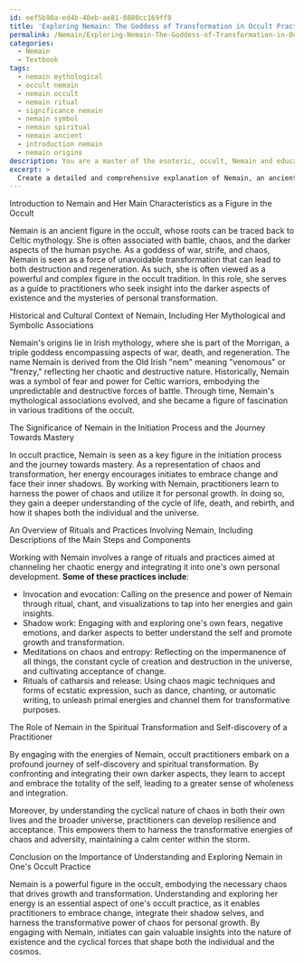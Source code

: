 ```yaml
---
id: eef5b90a-ed4b-40eb-ae81-0880cc169ff8
title: 'Exploring Nemain: The Goddess of Transformation in Occult Practice'
permalink: /Nemain/Exploring-Nemain-The-Goddess-of-Transformation-in-Occult-Practice/
categories:
  - Nemain
  - Textbook
tags:
  - nemain mythological
  - occult nemain
  - nemain occult
  - nemain ritual
  - significance nemain
  - nemain symbol
  - nemain spiritual
  - nemain ancient
  - introduction nemain
  - nemain origins
description: You are a master of the esoteric, occult, Nemain and education, you have written many textbooks on the subject in ways that provide students with rich and deep understanding of the subject. You are being asked to write textbook-like sections on a topic and you do it with full context, explainability, and reliability in accuracy to the true facts of the topic at hand, in a textbook style that a student would easily be able to learn from, in a rich, engaging, and contextual way. Always include relevant context (such as formulas and history), related concepts, and in a way that someone can gain deep insights from.
excerpt: >
  Create a detailed and comprehensive explanation of Nemain, an ancient figure in the occult, focusing on her significance, history, and role in various rituals and practices. **Please include the following**:\n\n1. Introduction to Nemain and her main characteristics as a figure in the occult.\n2. Historical and cultural context of Nemain, including her mythological and symbolic associations.\n3. The significance of Nemain in the initiation process and the journey towards mastery.\n4. An overview of rituals and practices involving Nemain, including descriptions of the main steps and components.\n5. The role of Nemain in the spiritual transformation and self-discovery of a practitioner.\n6. Conclusion on the importance of understanding and exploring Nemain in one's occult practice. \n\nEnsure accurate representation of occult information and provide a resource that initiates can use to deepen their knowledge and understanding of Nemain.
---
```

Introduction to Nemain and Her Main Characteristics as a Figure in the Occult

Nemain is an ancient figure in the occult, whose roots can be traced back to Celtic mythology. She is often associated with battle, chaos, and the darker aspects of the human psyche. As a goddess of war, strife, and chaos, Nemain is seen as a force of unavoidable transformation that can lead to both destruction and regeneration. As such, she is often viewed as a powerful and complex figure in the occult tradition. In this role, she serves as a guide to practitioners who seek insight into the darker aspects of existence and the mysteries of personal transformation.

Historical and Cultural Context of Nemain, Including Her Mythological and Symbolic Associations

Nemain's origins lie in Irish mythology, where she is part of the Morrigan, a triple goddess encompassing aspects of war, death, and regeneration. The name Nemain is derived from the Old Irish "nem" meaning "venomous" or "frenzy," reflecting her chaotic and destructive nature. Historically, Nemain was a symbol of fear and power for Celtic warriors, embodying the unpredictable and destructive forces of battle. Through time, Nemain's mythological associations evolved, and she became a figure of fascination in various traditions of the occult.

The Significance of Nemain in the Initiation Process and the Journey Towards Mastery

In occult practice, Nemain is seen as a key figure in the initiation process and the journey towards mastery. As a representation of chaos and transformation, her energy encourages initiates to embrace change and face their inner shadows. By working with Nemain, practitioners learn to harness the power of chaos and utilize it for personal growth. In doing so, they gain a deeper understanding of the cycle of life, death, and rebirth, and how it shapes both the individual and the universe.

An Overview of Rituals and Practices Involving Nemain, Including Descriptions of the Main Steps and Components

Working with Nemain involves a range of rituals and practices aimed at channeling her chaotic energy and integrating it into one's own personal development. **Some of these practices include**:

- Invocation and evocation: Calling on the presence and power of Nemain through ritual, chant, and visualizations to tap into her energies and gain insights.
- Shadow work: Engaging with and exploring one's own fears, negative emotions, and darker aspects to better understand the self and promote growth and transformation.
- Meditations on chaos and entropy: Reflecting on the impermanence of all things, the constant cycle of creation and destruction in the universe, and cultivating acceptance of change.
- Rituals of catharsis and release: Using chaos magic techniques and forms of ecstatic expression, such as dance, chanting, or automatic writing, to unleash primal energies and channel them for transformative purposes.

The Role of Nemain in the Spiritual Transformation and Self-discovery of a Practitioner

By engaging with the energies of Nemain, occult practitioners embark on a profound journey of self-discovery and spiritual transformation. By confronting and integrating their own darker aspects, they learn to accept and embrace the totality of the self, leading to a greater sense of wholeness and integration.

Moreover, by understanding the cyclical nature of chaos in both their own lives and the broader universe, practitioners can develop resilience and acceptance. This empowers them to harness the transformative energies of chaos and adversity, maintaining a calm center within the storm.

Conclusion on the Importance of Understanding and Exploring Nemain in One's Occult Practice

Nemain is a powerful figure in the occult, embodying the necessary chaos that drives growth and transformation. Understanding and exploring her energy is an essential aspect of one's occult practice, as it enables practitioners to embrace change, integrate their shadow selves, and harness the transformative power of chaos for personal growth. By engaging with Nemain, initiates can gain valuable insights into the nature of existence and the cyclical forces that shape both the individual and the cosmos.
